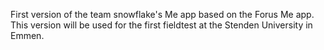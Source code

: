 First version of the team snowflake's Me app based on the Forus Me app. This version will be used for the first fieldtest at the Stenden University in Emmen.
